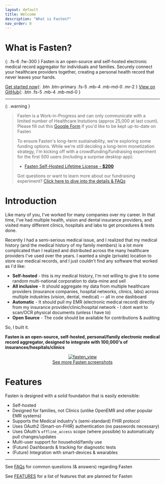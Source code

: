 ```yaml
---
layout: default
title: Welcome
description: "What is Fasten?"
nav_order: 0
---
```


# What is Fasten?

{: .fs-6 .fw-300 }
Fasten is an open-source and self-hosted electronic medical record aggregator for individuals and families. Securely connect your healthcare providers together, creating a personal health record that never leaves your hands.

[Get started now](/beta/){: .btn .btn-primary .fs-5 .mb-4 .mb-md-0 .mr-2 }
[View on GitHub](https://github.com/fastenhealth/fasten-onprem/){: .btn .fs-5 .mb-4 .mb-md-0 }

---

{: .warning }

> Fasten is a Work-in-Progress and can only communicate with a limited number of Healthcare Instutions (approx 25,000 at last count).
> Please fill out this [Google Form](https://forms.gle/SNsYX9BNMXB6TuTw6) if you'd like to be kept up-to-date on Fasten
>
> To ensure Fasten's long-term sustainability, we're exploring some funding options. While we're still deciding a long-term monetization strategy, I'm kicking off with a crowdfunding/fundraising experiment for the first 500 users (including a surprise desktop app):
>
> - [Fasten Self-Hosted Lifetime License - **$200**](https://buy.stripe.com/fZe00deiUexS58Y4gg)
>
> Got questions or want to learn more about our fundraising experiment? [Click here to dive into the details & FAQs](https://docs.fastenhealth.com/FUNDRAISING.html)

# Introduction

Like many of you, I've worked for many companies over my career. In that time, I've had multiple health, vision and dental
insurance providers, and visited many different clinics, hospitals and labs to get procedures & tests done.

Recently I had a semi-serious medical issue, and I realized that my medical history (and the medical history of my family members)
is a lot more complicated than I realized and distributed across the many healthcare providers I've used over the years.
I wanted a single (private) location to store our medical records, and I just couldn't find any software that worked as I'd like:

- **Self-hosted** - this is my medical history, I'm not willing to give it to some random multi-national corporation to data-mine and sell
- **All inclusive** - It should aggregate my data from multiple healthcare providers (insurance companies, hospital networks, clinics, labs) across multiple industries (vision, dental, medical) -- all in one dashboard
- **Automatic** - It should pull my EMR (electronic medical record) directly from my insurance provider/clinic/hospital network - I dont want to scan/OCR physical documents (unless I have to)
- **Open Source** - The code should be available for contributions & auditing

So, I built it.

**Fasten is an open-source, self-hosted, personal/family electronic medical record aggregator, designed to integrate with 100,000's of insurances/hospitals/clinics**

<p align="center">
  <a href="https://imgur.com/a/vfgojBD">
  <img alt="fasten_view" src="https://i.imgur.com/UaZyEbN.png">
  </a>
  <br/>
  <a href="https://imgur.com/a/vfgojBD">See more Fasten screenshots</a>
</p>

# Features

Fasten is designed with a solid foundation that is easily extensible:

- Self-hosted
- Designed for families, not Clinics (unlike OpenEMR and other popular EMR systems)
- Supports the Medical industry's (semi-standard) FHIR protocol
- Uses OAuth2 (Smart-on-FHIR) authentication (no passwords necessary)
- Uses OAuth's `offline_access` scope (where possible) to automatically pull changes/updates
- Multi-user support for household/family use
- (Future) Dashboards & tracking for diagnostic tests
- (Future) Integration with smart-devices & wearables

---

See [FAQs](./FAQs.md) for common questions (& answers) regarding Fasten

See [FEATURES](./FEATURES.md) for a list of features that are planned for Fasten
